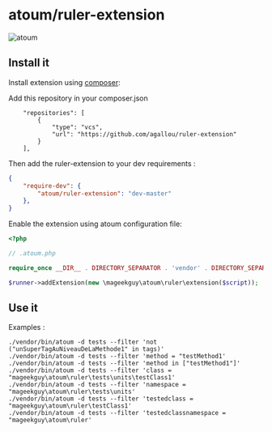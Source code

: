 # atoum/ruler-extension

![atoum](http://downloads.atoum.org/images/logo.png)

## Install it

Install extension using [composer](https://getcomposer.org):

Add this repository in your composer.json
```
    "repositories": [
        {
            "type": "vcs",
            "url": "https://github.com/agallou/ruler-extension"
        }
    ],
```

Then add the ruler-extension to your dev requirements :

```json
{
    "require-dev": {
        "atoum/ruler-extension": "dev-master"
    },
}

```

Enable the extension using atoum configuration file:

```php
<?php

// .atoum.php

require_once __DIR__ . DIRECTORY_SEPARATOR . 'vendor' . DIRECTORY_SEPARATOR . 'autoload.php';

$runner->addExtension(new \mageekguy\atoum\ruler\extension($script));
```

## Use it

Examples :
```
./vendor/bin/atoum -d tests --filter 'not ("unSuperTagAuNiveauDeLaMethode1" in tags)'
./vendor/bin/atoum -d tests --filter 'method = "testMethod1'
./vendor/bin/atoum -d tests --filter 'method in ["testMethod1"]'
./vendor/bin/atoum -d tests --filter 'class = "mageekguy\atoum\ruler\tests\units\testClass1'
./vendor/bin/atoum -d tests --filter 'namespace = "mageekguy\atoum\ruler\tests\units'
./vendor/bin/atoum -d tests --filter 'testedclass = "mageekguy\atoum\ruler\testClass1'
./vendor/bin/atoum -d tests --filter 'testedclassnamespace = "mageekguy\atoum\ruler'
```
